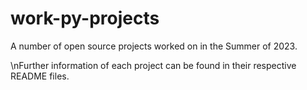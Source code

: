 # work-py-projects
A number of open source projects worked on in the Summer of 2023.

\nFurther information of each project can be found in their respective README files.
